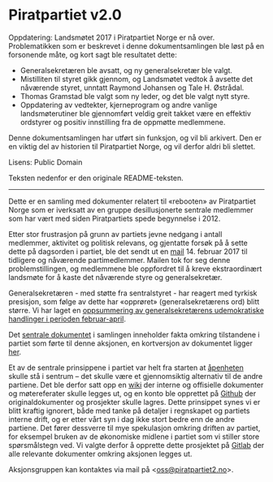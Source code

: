 Piratpartiet v2.0
=================

Oppdatering:
Landsmøtet 2017 i Piratpartiet Norge er nå over.
Problematikken som er beskrevet i denne dokumentsamlingen ble løst på en forsonende måte, og kort sagt ble resultatet dette:

  - Generalsekretæren ble avsatt, og ny generalsekretær ble valgt.
  - Mistilliten til styret gikk gjennom, og Landsmøtet vedtok å avsette det nåværende styret, unntatt Raymond Johansen og Tale H. Østrådal.
  - Thomas Gramstad ble valgt som ny leder, og det ble valgt nytt styre.
  - Oppdatering av vedtekter, kjerneprogram og andre vanlige landsmøterutiner ble gjennomført veldig greit takket være en effektiv ordstyrer og positiv innstilling fra de oppmøtte medlemmene.

Denne dokumentsamlingen har utført sin funksjon, og vil bli arkivert.
Den er en viktig del av historien til Piratpartiet Norge, og vil derfor aldri bli slettet.

Lisens: Public Domain

Teksten nedenfor er den originale README-teksten.

---

Dette er en samling med dokumenter relatert til «rebooten» av Piratpartiet Norge som er iverksatt av en gruppe desillusjonerte sentrale medlemmer som har vært med siden Piratpartiets spede begynnelse i 2012.

Etter stor frustrasjon på grunn av partiets jevne nedgang i antall medlemmer, aktivitet og politisk relevans, og gjentatte forsøk på å sette dette på dagsorden i partiet, ble det sendt ut en [mail](originalmail.txt) 14. februar 2017 til tidligere og nåværende partimedlemmer.
Mailen tok for seg denne problemstillingen, og medlemmene ble oppfordret til å kreve ekstraordinært landsmøte for å kaste det nåværende styre og generalsekretær.

Generalsekretæren - med støtte fra sentralstyret - har reagert med tyrkisk presisjon, som følge av dette har «opprøret» (generalsekretærens ord) blitt større.  Vi har laget en [oppsummering av generalsekretærens udemokratiske handlinger i perioden februar-april](oppsummering-2017-04.md).

Det [sentrale dokumentet](fakta.md) i samlingen inneholder fakta omkring tilstandene i partiet som førte til denne aksjonen, en kortversjon av dokumentet ligger [her](fakta-kort.txt).

Et av de sentrale prinsippene i partiet var helt fra starten at [åpenheten](https://wiki.piratpartiet.no/index.php?title=%C3%85penhet) skulle stå i sentrum – det skulle være et gjennomsiktig alternativ til de andre partiene.
Det ble derfor satt opp en [wiki](https://wiki.piratpartiet.no) der interne og offisielle dokumenter og møtereferater skulle legges ut, og en konto ble opprettet på [Github](https://github.com/piratpartiet) der originaldokumenter og prosjekter skulle lagres.
Dette prinsippet synes vi er blitt kraftig ignorert, både med tanke på detaljer i regnskapet og partiets interne drift, og er etter vårt syn i dag ikke stort bedre enn de andre partiene.
Det fører dessverre til mye spekulasjon omkring driften av partiet, for eksempel bruken av de økonomiske midlene i partiet som vi stiller store spørsmålstegn ved.
Vi valgte derfor å opprette dette prosjektet på [Gitlab](https://gitlab.com/pir-reboot/pir-reboot) der alle relevante dokumenter omkring aksjonen legges ut.

Aksjonsgruppen kan kontaktes via mail på &lt;<oss@piratpartiet2.no>&gt;.
